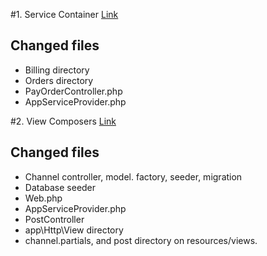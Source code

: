 #1. Service Container 
[Link](https://www.youtube.com/watch?v=_z9nzEUgro4&list=PLpzy7FIRqpGD5pN3-Y66YDtxJCYuGumFO&index=1)

## Changed files
* Billing directory
* Orders directory
* PayOrderController.php
* AppServiceProvider.php

#2. View Composers
[Link](https://www.youtube.com/watch?v=7QWZxjgvEQc&list=PLpzy7FIRqpGD5pN3-Y66YDtxJCYuGumFO&index=2)

## Changed files
* Channel controller, model. factory, seeder, migration
* Database seeder
* Web.php
* AppServiceProvider.php
* PostController
* app\Http\View directory
* channel.partials, and post directory on resources/views.

